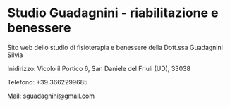 # Studio Guadagnini - riabilitazione e benessere 

Sito web dello studio di fisioterapia e benessere della Dott.ssa Guadagnini Silvia

Inidirizzo: Vicolo il Portico 6, San Daniele del Friuli (UD), 33038

Telefono: +39 3662299685

Mail: sguadagnini@gmail.com
